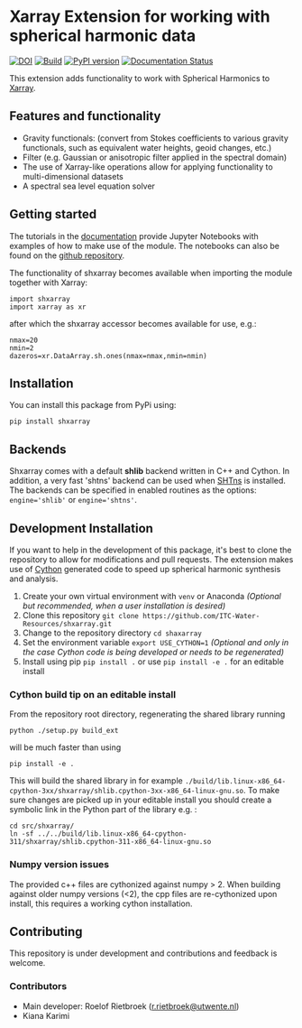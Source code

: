 #  Xarray Extension for working with spherical harmonic data
[![DOI](https://zenodo.org/badge/719643889.svg)](https://doi.org/10.5281/zenodo.15236539)
[![Build](https://github.com/ITC-Water-Resources/shxarray/actions/workflows/python-publish.yml/badge.svg)](https://github.com/ITC-Water-Resources/shxarray/actions/workflows/python-publish.yml)
[![PyPI version](https://badge.fury.io/py/shxarray.svg)](https://badge.fury.io/py/shxarray)
[![Documentation Status](https://readthedocs.org/projects/shxarray/badge/?version=latest)](https://shxarray.wobbly.earth/latest/?badge=latest)


This extension adds functionality to work with Spherical Harmonics to [Xarray](https://github.com/pydata/xarray).


## Features and functionality 
* Gravity functionals: (convert from Stokes coefficients to various gravity functionals, such as equivalent water heights, geoid changes, etc.)
* Filter (e.g. Gaussian or anisotropic filter applied in the spectral domain)
* The use of Xarray-like operations allow for applying functionality to multi-dimensional datasets
* A spectral sea level equation solver

## Getting started
The tutorials in the [documentation](https://shxarray.wobbly.earth/stable/tutorial.html) provide Jupyter Notebooks with examples of how to make use of the module. The notebooks can also be found on the [github repository](https://github.com/ITC-Water-Resources/shxarray/tree/main/docs/source/notebooks).

The functionality of shxarray becomes available when importing the module together with Xarray:

```
import shxarray
import xarray as xr
```
after which the shxarray accessor becomes available for use, e.g.:
```
nmax=20
nmin=2
dazeros=xr.DataArray.sh.ones(nmax=nmax,nmin=nmin)
```

## Installation
You can install this package from PyPi using:
```
pip install shxarray
```

## Backends
Shxarray comes with a default **shlib** backend written in C++ and Cython. In addition, a very fast 'shtns' backend can be used when [SHTns](https://nschaeff.bitbucket.io/shtns/) is installed. The backends can be specified in enabled routines as the options: `engine='shlib'` or `engine='shtns'`.

## Development Installation
If you want to help in the development of this package, it's best to clone the repository to allow for modifications and pull requests. The extension makes use of [Cython](https://cython.readthedocs.io/en/latest/) generated code to speed up spherical harmonic synthesis and analysis.

1. Create your own virtual environment with `venv` or Anaconda *(Optional but recommended, when a user installation is desired)*
2. Clone this repository `git clone https://github.com/ITC-Water-Resources/shxarray.git`
3. Change to the repository directory `cd shaxarray`
4. Set the environment variable `export USE_CYTHON=1` *(Optional and only in the case Cython code is being developed or needs to be regenerated)*
5. Install using pip  `pip install .` or use `pip install -e .` for an editable install
 
### Cython build tip on an editable install
From the repository root directory, regenerating the shared library running 

```python ./setup.py build_ext``` 

will be much faster than using 

```pip install -e .``` 


This will build the shared library in for example `./build/lib.linux-x86_64-cpython-3xx/shxarray/shlib.cpython-3xx-x86_64-linux-gnu.so`. To make sure changes are picked up in your editable install you should create a symbolic link in the Python part of the library e.g. :

```
cd src/shxarray/
ln -sf ../../build/lib.linux-x86_64-cpython-311/shxarray/shlib.cpython-311-x86_64-linux-gnu.so
```

### Numpy version issues
The provided c++ files are cythonized against numpy > 2. When building against older numpy versions (<2), the cpp files are re-cythonized upon install, this requires a working cython installation.


## Contributing
This repository is under development and contributions and feedback is welcome.

### Contributors
* Main developer: Roelof Rietbroek (r.rietbroek@utwente.nl)
* Kiana Karimi



